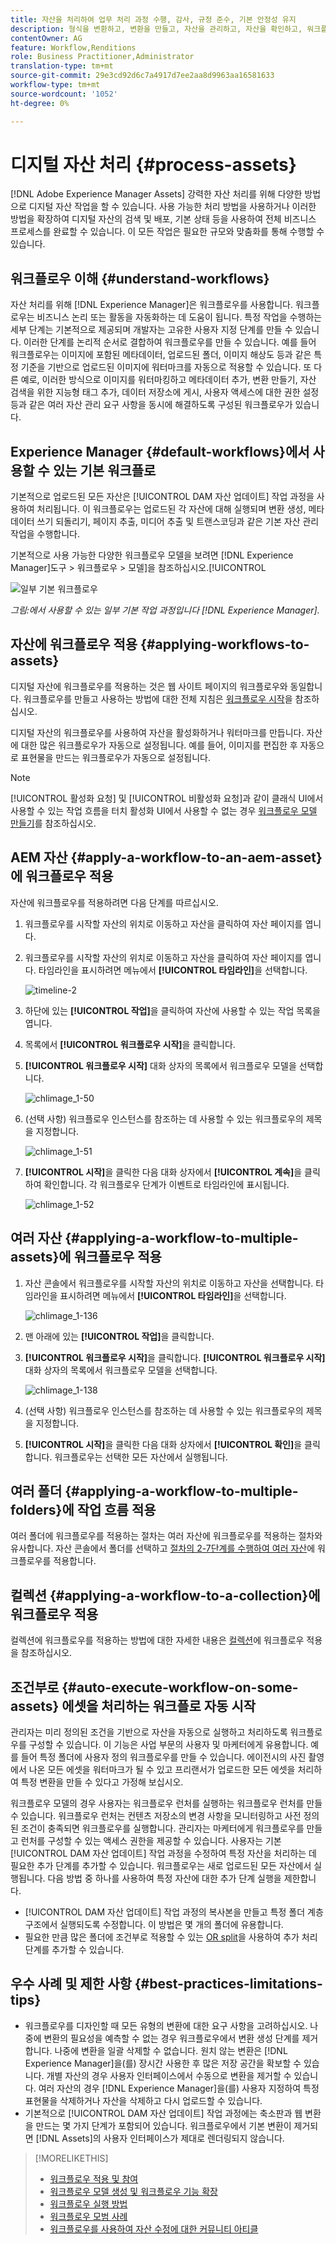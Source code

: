 ```yaml
---
title: 자산을 처리하여 업무 처리 과정 수행, 감사, 규정 준수, 기본 안정성 유지
description: 형식을 변환하고, 변환을 만들고, 자산을 관리하고, 자산을 확인하고, 워크플로우를 실행하는 자산 처리.
contentOwner: AG
feature: Workflow,Renditions
role: Business Practitioner,Administrator
translation-type: tm+mt
source-git-commit: 29e3cd92d6c7a4917d7ee2aa8d9963aa16581633
workflow-type: tm+mt
source-wordcount: '1052'
ht-degree: 0%

---
```



# 디지털 자산 처리 {#process-assets}

[!DNL Adobe Experience Manager Assets] 강력한 자산 처리를 위해 다양한 방법으로 디지털 자산 작업을 할 수 있습니다. 사용 가능한 처리 방법을 사용하거나 이러한 방법을 확장하여 디지털 자산의 검색 및 배포, 기본 상태 등을 사용하여 전체 비즈니스 프로세스를 완료할 수 있습니다. 이 모든 작업은 필요한 규모와 맞춤화를 통해 수행할 수 있습니다.

## 워크플로우 이해 {#understand-workflows}

자산 처리를 위해 [!DNL Experience Manager]은 워크플로우를 사용합니다. 워크플로우는 비즈니스 논리 또는 활동을 자동화하는 데 도움이 됩니다. 특정 작업을 수행하는 세부 단계는 기본적으로 제공되며 개발자는 고유한 사용자 지정 단계를 만들 수 있습니다. 이러한 단계를 논리적 순서로 결합하여 워크플로우를 만들 수 있습니다. 예를 들어 워크플로우는 이미지에 포함된 메타데이터, 업로드된 폴더, 이미지 해상도 등과 같은 특정 기준을 기반으로 업로드된 이미지에 워터마크를 자동으로 적용할 수 있습니다. 또 다른 예로, 이러한 방식으로 이미지를 워터마킹하고 메타데이터 추가, 변환 만들기, 자산 검색을 위한 지능형 태그 추가, 데이터 저장소에 게시, 사용자 액세스에 대한 권한 설정 등과 같은 여러 자산 관리 요구 사항을 동시에 해결하도록 구성된 워크플로우가 있습니다.

## Experience Manager {#default-workflows}에서 사용할 수 있는 기본 워크플로

기본적으로 업로드된 모든 자산은 [!UICONTROL DAM 자산 업데이트] 작업 과정을 사용하여 처리됩니다. 이 워크플로우는 업로드된 각 자산에 대해 실행되며 변환 생성, 메타데이터 쓰기 되돌리기, 페이지 추출, 미디어 추출 및 트랜스코딩과 같은 기본 자산 관리 작업을 수행합니다.

기본적으로 사용 가능한 다양한 워크플로우 모델을 보려면 [!DNL Experience Manager]도구 > 워크플로우 > 모델]을 참조하십시오.[!UICONTROL 

![일부 기본 워크플로우](assets/aem-default-workflows.png)

*그림:에서 사용할 수 있는 일부 기본 작업 과정입니다 [!DNL Experience Manager].*

## 자산에 워크플로우 적용 {#applying-workflows-to-assets}

디지털 자산에 워크플로우를 적용하는 것은 웹 사이트 페이지의 워크플로우와 동일합니다. 워크플로우를 만들고 사용하는 방법에 대한 전체 지침은 [워크플로우 시작](/help/sites-authoring/workflows-participating.md)을 참조하십시오.

디지털 자산의 워크플로우를 사용하여 자산을 활성화하거나 워터마크를 만듭니다. 자산에 대한 많은 워크플로우가 자동으로 설정됩니다. 예를 들어, 이미지를 편집한 후 자동으로 표현물을 만드는 워크플로우가 자동으로 설정됩니다.

>[!NOTE]
>
>[!UICONTROL 활성화 요청] 및 [!UICONTROL 비활성화 요청]과 같이 클래식 UI에서 사용할 수 있는 작업 흐름을 터치 활성화 UI에서 사용할 수 없는 경우 [워크플로우 모델 만들기](/help/sites-developing/workflows-models.md#make-workflow-models-available-in-touchui)를 참조하십시오.

## AEM 자산 {#apply-a-workflow-to-an-aem-asset}에 워크플로우 적용

<!-- 
TBD: Add animated GIF for these steps instead of all these screenshots.
-->

자산에 워크플로우를 적용하려면 다음 단계를 따르십시오.

1. 워크플로우를 시작할 자산의 위치로 이동하고 자산을 클릭하여 자산 페이지를 엽니다.

1. 워크플로우를 시작할 자산의 위치로 이동하고 자산을 클릭하여 자산 페이지를 엽니다. 타임라인을 표시하려면 메뉴에서 **[!UICONTROL 타임라인]**&#x200B;을 선택합니다.

   ![timeline-2](assets/timeline-2.png)

1. 하단에 있는 **[!UICONTROL 작업]**&#x200B;을 클릭하여 자산에 사용할 수 있는 작업 목록을 엽니다.

1. 목록에서 **[!UICONTROL 워크플로우 시작]**&#x200B;을 클릭합니다.

1. **[!UICONTROL 워크플로우 시작]** 대화 상자의 목록에서 워크플로우 모델을 선택합니다.

   ![chlimage_1-50](assets/chlimage_1-50.png)

1. (선택 사항) 워크플로우 인스턴스를 참조하는 데 사용할 수 있는 워크플로우의 제목을 지정합니다.

   ![chlimage_1-51](assets/chlimage_1-51.png)

1. **[!UICONTROL 시작]**&#x200B;을 클릭한 다음 대화 상자에서 **[!UICONTROL 계속]**&#x200B;을 클릭하여 확인합니다. 각 워크플로우 단계가 이벤트로 타임라인에 표시됩니다.

   ![chlimage_1-52](assets/chlimage_1-52.png)

## 여러 자산 {#applying-a-workflow-to-multiple-assets}에 워크플로우 적용

1. 자산 콘솔에서 워크플로우를 시작할 자산의 위치로 이동하고 자산을 선택합니다. 타임라인을 표시하려면 메뉴에서 **[!UICONTROL 타임라인]**&#x200B;을 선택합니다.

   ![chlimage_1-136](assets/chlimage_1-136.png)

1. 맨 아래에 있는 **[!UICONTROL 작업]**&#x200B;을 클릭합니다.

1. **[!UICONTROL 워크플로우 시작]**&#x200B;을 클릭합니다. **[!UICONTROL 워크플로우 시작]** 대화 상자의 목록에서 워크플로우 모델을 선택합니다.

   ![chlimage_1-138](assets/chlimage_1-138.png)

1. (선택 사항) 워크플로우 인스턴스를 참조하는 데 사용할 수 있는 워크플로우의 제목을 지정합니다.

1. **[!UICONTROL 시작]**&#x200B;을 클릭한 다음 대화 상자에서 **[!UICONTROL 확인]**&#x200B;을 클릭합니다. 워크플로우는 선택한 모든 자산에서 실행됩니다.

## 여러 폴더 {#applying-a-workflow-to-multiple-folders}에 작업 흐름 적용

여러 폴더에 워크플로우를 적용하는 절차는 여러 자산에 워크플로우를 적용하는 절차와 유사합니다. 자산 콘솔에서 폴더를 선택하고 [ 절차의 2-7단계를 수행하여 여러 자산](assets-workflow.md#applying-a-workflow-to-multiple-assets)에 워크플로우를 적용합니다.

## 컬렉션 {#applying-a-workflow-to-a-collection}에 워크플로우 적용

컬렉션에 워크플로우를 적용하는 방법에 대한 자세한 내용은 [컬렉션](managing-collections-touch-ui.md#running-a-workflow-on-a-collection)에 워크플로우 적용을 참조하십시오.

## 조건부로 {#auto-execute-workflow-on-some-assets} 에셋을 처리하는 워크플로 자동 시작

관리자는 미리 정의된 조건을 기반으로 자산을 자동으로 실행하고 처리하도록 워크플로우를 구성할 수 있습니다. 이 기능은 사업 부문의 사용자 및 마케터에게 유용합니다. 예를 들어 특정 폴더에 사용자 정의 워크플로우를 만들 수 있습니다. 에이전시의 사진 촬영에서 나온 모든 에셋을 워터마크가 될 수 있고 프리랜서가 업로드한 모든 에셋을 처리하여 특정 변환을 만들 수 있다고 가정해 보십시오.

워크플로우 모델의 경우 사용자는 워크플로우 런처를 실행하는 워크플로우 런처를 만들 수 있습니다. 워크플로우 런처는 컨텐츠 저장소의 변경 사항을 모니터링하고 사전 정의된 조건이 충족되면 워크플로우를 실행합니다. 관리자는 마케터에게 워크플로우를 만들고 런처를 구성할 수 있는 액세스 권한을 제공할 수 있습니다. 사용자는 기본 [!UICONTROL DAM 자산 업데이트] 작업 과정을 수정하여 특정 자산을 처리하는 데 필요한 추가 단계를 추가할 수 있습니다. 워크플로우는 새로 업로드된 모든 자산에서 실행됩니다. 다음 방법 중 하나를 사용하여 특정 자산에 대한 추가 단계 실행을 제한합니다.

* [!UICONTROL DAM 자산 업데이트] 작업 과정의 복사본을 만들고 특정 폴더 계층 구조에서 실행되도록 수정합니다. 이 방법은 몇 개의 폴더에 유용합니다.
* 필요한 만큼 많은 폴더에 조건부로 적용할 수 있는 [OR split](/help/sites-developing/workflows-step-ref.md#or-split)을 사용하여 추가 처리 단계를 추가할 수 있습니다.

## 우수 사례 및 제한 사항 {#best-practices-limitations-tips}

* 워크플로우를 디자인할 때 모든 유형의 변환에 대한 요구 사항을 고려하십시오. 나중에 변환의 필요성을 예측할 수 없는 경우 워크플로우에서 변환 생성 단계를 제거합니다. 나중에 변환을 일괄 삭제할 수 없습니다. 원치 않는 변환은 [!DNL Experience Manager]을(를) 장시간 사용한 후 많은 저장 공간을 확보할 수 있습니다. 개별 자산의 경우 사용자 인터페이스에서 수동으로 변환을 제거할 수 있습니다. 여러 자산의 경우 [!DNL Experience Manager]을(를) 사용자 지정하여 특정 표현물을 삭제하거나 자산을 삭제하고 다시 업로드할 수 있습니다.
* 기본적으로 [!UICONTROL DAM 자산 업데이트] 작업 과정에는 축소판과 웹 변환을 만드는 몇 가지 단계가 포함되어 있습니다. 워크플로우에서 기본 변환이 제거되면 [!DNL Assets]의 사용자 인터페이스가 제대로 렌더링되지 않습니다.

>[!MORELIKETHIS]
>
>* [워크플로우 적용 및 참여](/help/sites-authoring/workflows.md)
>* [워크플로우 모델 생성 및 워크플로우 기능 확장](/help/sites-developing/workflows.md)
>* [워크플로우 실행 방법](/help/sites-administering/workflows-starting.md)
>* [워크플로우 모범 사례](/help/sites-developing/workflows-best-practices.md)
>* [워크플로우를 사용하여 자산 수정에 대한 커뮤니티 아티클](https://helpx.adobe.com/experience-manager/using/modify_asset_workflow.html)

